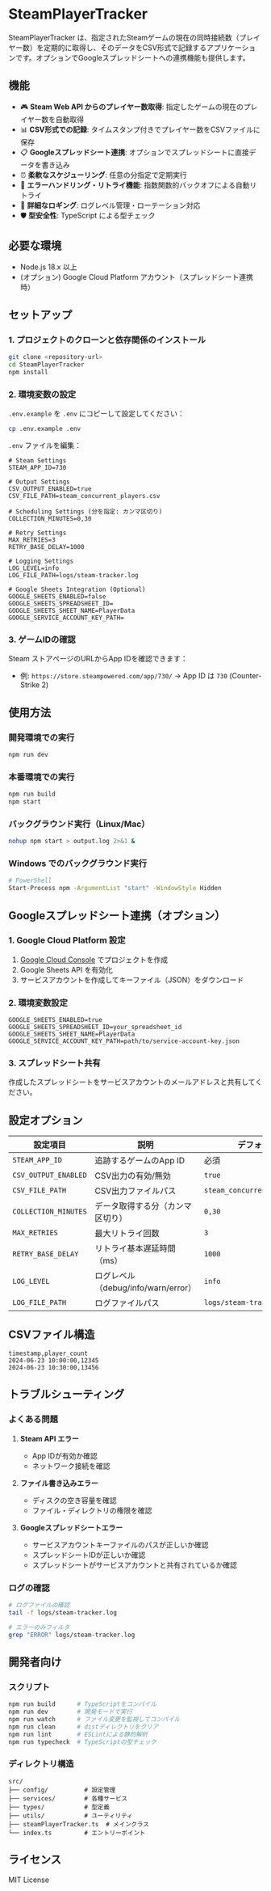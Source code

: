 # SteamPlayerTracker

SteamPlayerTracker は、指定されたSteamゲームの現在の同時接続数（プレイヤー数）を定期的に取得し、そのデータをCSV形式で記録するアプリケーションです。オプションでGoogleスプレッドシートへの連携機能も提供します。

## 機能

- 🎮 **Steam Web API からのプレイヤー数取得**: 指定したゲームの現在のプレイヤー数を自動取得
- 📊 **CSV形式での記録**: タイムスタンプ付きでプレイヤー数をCSVファイルに保存
- 📋 **Googleスプレッドシート連携**: オプションでスプレッドシートに直接データを書き込み
- ⏰ **柔軟なスケジューリング**: 任意の分指定で定期実行
- 🔄 **エラーハンドリング・リトライ機能**: 指数関数的バックオフによる自動リトライ
- 📝 **詳細なロギング**: ログレベル管理・ローテーション対応
- 🛡️ **型安全性**: TypeScript による型チェック

## 必要な環境

- Node.js 18.x 以上
- (オプション) Google Cloud Platform アカウント（スプレッドシート連携時）

## セットアップ

### 1. プロジェクトのクローンと依存関係のインストール

```bash
git clone <repository-url>
cd SteamPlayerTracker
npm install
```

### 2. 環境変数の設定

`.env.example` を `.env` にコピーして設定してください：

```bash
cp .env.example .env
```

`.env` ファイルを編集：

```env
# Steam Settings
STEAM_APP_ID=730

# Output Settings
CSV_OUTPUT_ENABLED=true
CSV_FILE_PATH=steam_concurrent_players.csv

# Scheduling Settings (分を指定: カンマ区切り)
COLLECTION_MINUTES=0,30

# Retry Settings
MAX_RETRIES=3
RETRY_BASE_DELAY=1000

# Logging Settings
LOG_LEVEL=info
LOG_FILE_PATH=logs/steam-tracker.log

# Google Sheets Integration (Optional)
GOOGLE_SHEETS_ENABLED=false
GOOGLE_SHEETS_SPREADSHEET_ID=
GOOGLE_SHEETS_SHEET_NAME=PlayerData
GOOGLE_SERVICE_ACCOUNT_KEY_PATH=
```

### 3. ゲームIDの確認

Steam ストアページのURLからApp IDを確認できます：
- 例: `https://store.steampowered.com/app/730/` → App ID は `730` (Counter-Strike 2)

## 使用方法

### 開発環境での実行

```bash
npm run dev
```

### 本番環境での実行

```bash
npm run build
npm start
```

### バックグラウンド実行（Linux/Mac）

```bash
nohup npm start > output.log 2>&1 &
```

### Windows でのバックグラウンド実行

```bash
# PowerShell
Start-Process npm -ArgumentList "start" -WindowStyle Hidden
```

## Googleスプレッドシート連携（オプション）

### 1. Google Cloud Platform 設定

1. [Google Cloud Console](https://console.cloud.google.com/) でプロジェクトを作成
2. Google Sheets API を有効化
3. サービスアカウントを作成してキーファイル（JSON）をダウンロード

### 2. 環境変数設定

```env
GOOGLE_SHEETS_ENABLED=true
GOOGLE_SHEETS_SPREADSHEET_ID=your_spreadsheet_id
GOOGLE_SHEETS_SHEET_NAME=PlayerData
GOOGLE_SERVICE_ACCOUNT_KEY_PATH=path/to/service-account-key.json
```

### 3. スプレッドシート共有

作成したスプレッドシートをサービスアカウントのメールアドレスと共有してください。

## 設定オプション

| 設定項目 | 説明 | デフォルト値 |
|---------|------|-------------|
| `STEAM_APP_ID` | 追跡するゲームのApp ID | 必須 |
| `CSV_OUTPUT_ENABLED` | CSV出力の有効/無効 | `true` |
| `CSV_FILE_PATH` | CSV出力ファイルパス | `steam_concurrent_players.csv` |
| `COLLECTION_MINUTES` | データ取得する分（カンマ区切り） | `0,30` |
| `MAX_RETRIES` | 最大リトライ回数 | `3` |
| `RETRY_BASE_DELAY` | リトライ基本遅延時間（ms） | `1000` |
| `LOG_LEVEL` | ログレベル（debug/info/warn/error） | `info` |
| `LOG_FILE_PATH` | ログファイルパス | `logs/steam-tracker.log` |

## CSVファイル構造

```csv
timestamp,player_count
2024-06-23 10:00:00,12345
2024-06-23 10:30:00,13456
```

## トラブルシューティング

### よくある問題

1. **Steam API エラー**
   - App IDが有効か確認
   - ネットワーク接続を確認

2. **ファイル書き込みエラー**
   - ディスクの空き容量を確認
   - ファイル・ディレクトリの権限を確認

3. **Googleスプレッドシートエラー**
   - サービスアカウントキーファイルのパスが正しいか確認
   - スプレッドシートIDが正しいか確認
   - スプレッドシートがサービスアカウントと共有されているか確認

### ログの確認

```bash
# ログファイルの確認
tail -f logs/steam-tracker.log

# エラーのみフィルタ
grep "ERROR" logs/steam-tracker.log
```

## 開発者向け

### スクリプト

```bash
npm run build      # TypeScriptをコンパイル
npm run dev        # 開発モードで実行
npm run watch      # ファイル変更を監視してコンパイル
npm run clean      # distディレクトリをクリア
npm run lint       # ESLintによる静的解析
npm run typecheck  # TypeScriptの型チェック
```

### ディレクトリ構造

```
src/
├── config/          # 設定管理
├── services/        # 各種サービス
├── types/           # 型定義
├── utils/           # ユーティリティ
├── steamPlayerTracker.ts  # メインクラス
└── index.ts         # エントリーポイント
```

## ライセンス

MIT License